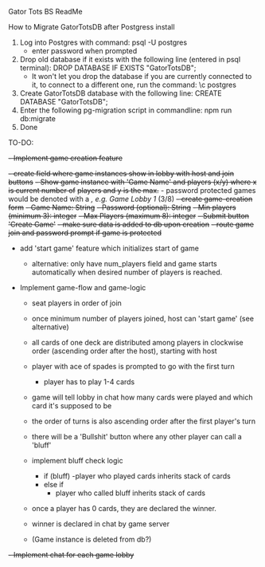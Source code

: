 Gator Tots BS ReadMe

How to Migrate GatorTotsDB after Postgress install

1. Log into Postgres with command:
   psql -U postgres
   - enter password when prompted
2. Drop old database if it exists with the following line (entered in psql terminal):
   DROP DATABASE IF EXISTS "GatorTotsDB";
   - It won't let you drop the database if you are currently connected to it, to connect to a
     different one, run the command: \c postgres
3. Create GatorTotsDB database with the following line:
   CREATE DATABASE "GatorTotsDB";
4. Enter the following pg-migration script in commandline:
   npm run db:migrate
5. Done

TO-DO:

~~- Implement game creation feature~~

 ~~- create field where game instances show in lobby with host and join buttons~~
  ~~- Show game instance with 'Game Name' and players (x/y) where x is current number of~~
    ~~players and y is the max.~~
    - password protected games would be denoted with a _, e.g. Game Lobby 1_ (3/8)
  ~~- create game-creation form~~
    ~~- Game Name: String~~
    ~~- Password (optional): String~~
    ~~- Min players (minimum 3): integer~~
    ~~- Max Players (maximum 8): integer~~
    ~~- Submit button 'Create Game'~~
  ~~- make sure data is added to db upon creation~~
  ~~- route game join and password prompt if game is protected~~
  - add 'start game' feature which initializes start of game
    - alternative: only have num_players field and game starts automatically when desired number of
      players is reached.

- Implement game-flow and game-logic
  - seat players in order of join
  - once minimum number of players joined, host can 'start game' (see alternative)
  - all cards of one deck are distributed among players in clockwise order (ascending order after the host), starting with host
  - player with ace of spades is prompted to go with the first turn
    - player has to play 1-4 cards
  - game will tell lobby in chat how many cards were played and which card it's supposed to be
  - the order of turns is also ascending order after the first player's turn
  - there will be a 'Bullshit' button where any other player can call a 'bluff'
  - implement bluff check logic
    - if (bluff)
      -player who played cards inherits stack of cards
    - else if
      - player who called bluff inherits stack of cards
  - once a player has 0 cards, they are declared the winner.
  - winner is declared in chat by game server

  - (Game instance is deleted from db?)

~~- Implement chat for each game lobby~~
